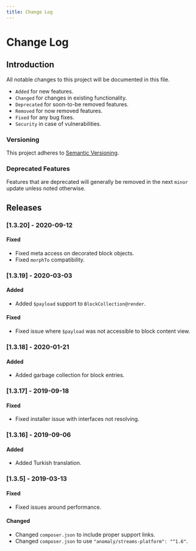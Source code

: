 ```yaml
---
title: Change Log
---
```


# Change Log

<div class="documentation__toc"></div>

## Introduction

All notable changes to this project will be documented in this file.

- `Added` for new features.
- `Changed` for changes in existing functionality.
- `Deprecated` for soon-to-be removed features.
- `Removed` for now removed features.
- `Fixed` for any bug fixes.
- `Security` in case of vulnerabilities.

### Versioning

This project adheres to [Semantic Versioning](https://semver.org/spec/v2.0.0.html).

### Deprecated Features

Features that are deprecated will generally be removed in the next `minor` update unless noted otherwise.

## Releases


### [1.3.20] - 2020-09-12
#### Fixed
- Fixed meta access on decorated block objects.
- Fixed `morphTo` compatibility.


### [1.3.19] - 2020-03-03
#### Added
- Added `$payload` support to `BlockCollection@render`.

#### Fixed
- Fixed issue where `$payload` was not accessible to block content view.


### [1.3.18] - 2020-01-21
#### Added
- Added garbage collection for block entries.


### [1.3.17] - 2019-09-18
#### Fixed
- Fixed installer issue with interfaces not resolving.


### [1.3.16] - 2019-09-06
#### Added
- Added Turkish translation.


### [1.3.5] - 2019-03-13
#### Fixed
- Fixed issues around performance.

#### Changed
- Changed `composer.json` to include proper support links.
- Changed `composer.json` to use `"anomaly/streams-platform": "^1.6"`.
